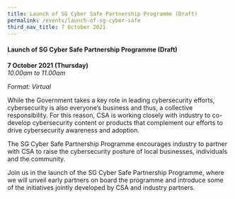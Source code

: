 ```yaml
---
title: Launch of SG Cyber Safe Partnership Programme (Draft)
permalink: /events/launch-of-sg-cyber-safe
third_nav_title: 7 October 2021
---
```

#### **Launch of SG Cyber Safe Partnership Programme (Draft)**

**7 October 2021 (Thursday)**  
*10.00am to 11.00am*

*Format: Virtual*

While the Government takes a key role in leading cybersecurity efforts, cybersecurity is also everyone’s business and thus, a collective responsibility. For this reason, CSA is working closely with industry to co-develop cybersecurity content or products that complement our efforts to drive cybersecurity awareness and adoption.

The SG Cyber Safe Partnership Programme encourages industry to partner with CSA to raise the cybersecurity posture of local businesses, individuals and the community.

Join us in the launch of the SG Cyber Safe Partnership Programme, where we will unveil early partners on board the programme and introduce some of the initiatives jointly developed by CSA and industry partners.